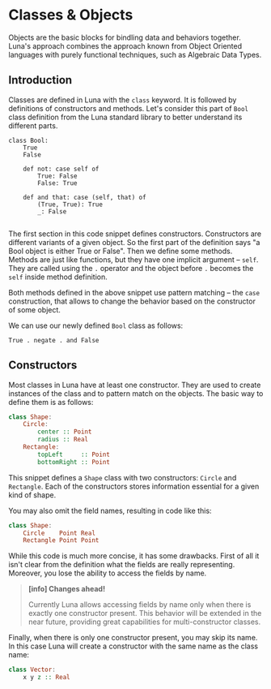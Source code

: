 # Classes & Objects

Objects are the basic blocks for bindling data and behaviors together. Luna's approach combines the approach known from Object Oriented languages with purely functional techniques, such as Algebraic Data Types.

## Introduction

Classes are defined in Luna with the `class` keyword. It is followed by definitions of constructors and methods. Let's consider this part of `Bool` class definition from the Luna standard library to better understand its different parts.

```
class Bool:
    True
    False
    
    def not: case self of
        True: False
        False: True
    
    def and that: case (self, that) of
        (True, True): True
        _: False
    
```

The first section in this code snippet defines constructors. Constructors are different variants of a given object. So the first part of the definition says "a Bool object is either True or False". Then we define some methods. Methods are just like functions, but they have one implicit argument – `self`. They are called using the `.` operator and the object before `.` becomes the `self` inside method definition.

Both methods defined in the above snippet use pattern matching – the `case` construction, that allows to change the behavior based on the constructor of some object.

We can use our newly defined `Bool` class as follows:

```True . negate . and False```

## Constructors

Most classes in Luna have at least one constructor. They are used to create instances of the class and to pattern match on the objects. The basic way to define them is as follows:

```haskell
class Shape:
    Circle:
        center :: Point
        radius :: Real
    Rectangle:
        topLeft     :: Point
        bottomRight :: Point
```

This snippet defines a `Shape` class with two constructors: `Circle` and `Rectangle`. Each of the constructors stores information essential for a given kind of shape.

You may also omit the field names, resulting in code like this:

```haskell
class Shape:
    Circle    Point Real
    Rectangle Point Point
```

While this code is much more concise, it has some drawbacks. First of all it isn't clear from the definition what the fields are really representing. Moreover, you lose the ability to access the fields by name.

> **[info] Changes ahead!**
>
> Currently Luna allows accessing fields by name only when there is exactly one constructor present. This behavior will be extended in the near future, providing great capabilities for multi-constructor classes.


Finally, when there is only one constructor present, you may skip its name. In this case Luna will create a constructor with the same name as the class name:

```haskell
class Vector:
    x y z :: Real
```

```
